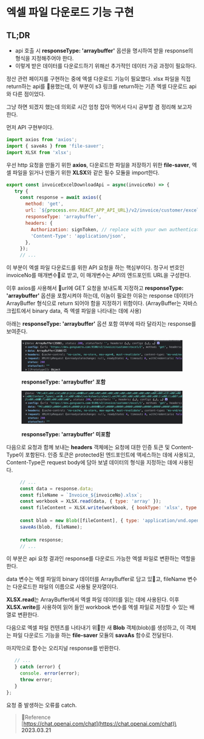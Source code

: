 # 엑셀 파일 다운로드 기능 구현

## TL;DR

* api 호출 시 **responseType: 'arraybuffer'** 옵션을 명시하여 받을 response의 형식을 지정해주어야 한다.
* 이렇게 받은 데이터를 다운로드하기 위해선 추가적인 데이터 가공 과정이 필요하다.

정산 관련 페이지를 구현하는 중에 엑셀 다운로드 기능이 필요했다. xlsx 파일을 직접 return하는 api를 용했는데, 이 부분이 s3 링크를 return하는 기존 엑셀 다운로드 api와 다른 점이었다.

그냥 하면 되겠지 했는데 의외로 시간 엄청 잡아 먹어서 다시 공부할 겸 정리해 보고자 한다.

먼저 API 구현부이다.

```jsx
import axios from 'axios';
import { saveAs } from 'file-saver';
import XLSX from 'xlsx';
```

우선 http 요청을 만들기 위한 **axios**, 다운로드한 파일을 저장하기 위한 **file-saver**, 엑셀 파일을 읽거나 만들기 위한 **XLSX**와 같은 필수 모듈을 import한다.

```jsx
export const invoiceExcelDownloadApi = async(invoiceNo) => {
   try {
     const response = await axios({
       method: 'get',
       url: `${process.env.REACT_APP_API_URL}/v2/invoice/customer/excel/${invoiceNo}`,
       responseType: 'arraybuffer',
       headers: {
         Authorization: signToken, // replace with your own authentication token
         'Content-Type': 'application/json',
       },
     });
     // ...
```

이 부분이 엑셀 파일 다운로드를 위한 API 요청을 하는 핵심부이다. 청구서 번호인 invoiceNo를 매개변수로 받고, 이 매개변수는 API의 엔드포인트 URL을 구성한다.

이후 axios를 사용해서 url에 GET 요청을 보내도록 지정하고 **responseType: 'arraybuffer'** 옵션을 포함시켜야 하는데, 이놈이 필요한 이유는 response 데이터가 ArrayBuffer 형식으로 return 되어야 함을 지정하기 위함이다. (ArrayBuffer는 자바스크립트에서 binary data, 즉 엑셀 파일을 나타내는 데에 사용)

아래는 **responseType: 'arraybuffer'** 옵션 포함 여부에 따라 달라지는 response를 보여준다.

<figure><img src="../../.gitbook/assets/image.png" alt=""><figcaption><p><strong>responseType: 'arraybuffer' 포함</strong></p></figcaption></figure>

<figure><img src="../../.gitbook/assets/image (1).png" alt=""><figcaption><p><strong>responseType: 'arraybuffer' 미포함</strong></p></figcaption></figure>

다음으로 요청과 함께 보내는 **headers** 객체에는 요청에 대한 인증 토큰 및 Content-Type이 포함된다. 인증 토큰은 protected된 엔드포인트에 액세스하는 데에 사용되고, Content-Type은 request body에 담아 보낼 데이터의 형식을 지정하는 데에 사용된다.

```jsx
     // ...
     const data = response.data;
     const fileName = `Invoice_${invoiceNo}.xlsx`;
     const workbook = XLSX.read(data, { type: 'array' });
     const fileContent = XLSX.write(workbook, { bookType: 'xlsx', type: 'array' });

     const blob = new Blob([fileContent], { type: 'application/vnd.openxmlformats-officedocument.spreadsheetml.sheet' });
     saveAs(blob, fileName);

     return response;
     // ...
```

이 부분은 api 요청 결과인 response를 다운로드 가능한 엑셀 파일로 변환하는 역할을 한다.

data 변수는 엑셀 파일의 binary 데이터를 ArrayBuffer로 담고 있고, fileName 변수는 다운로드한 파일의 이름으로 사용될 문자열이다.

**XLSX.read**는 ArrayBuffer에서 엑셀 파일 데이터를 읽는 데에 사용된다. 이후 **XLSX.write**를 사용하여 읽어 들인 workbook 변수를 엑셀 파일로 저장할 수 있는 배열로 변환한다.

다음으로 엑셀 파일 컨텐츠를 나타내기 위한 새 **Blob** 객체(blob)를 생성하고, 이 객체는 파일 다운로드 기능을 하는 **file-saver** 모듈의 **savaAs** 함수로 전달된다.

마지막으로 함수는 오리지널 response를 반환한다.

```jsx
   // ...
   } catch (error) {
     console. error(error);
     throw error;
   }
};
```

요청 중 발생하는 오류를 catch.

> Reference\
> [https://chat.openai.com/chat](https://chat.openai.com/chat)\
> **2023.03.21**

